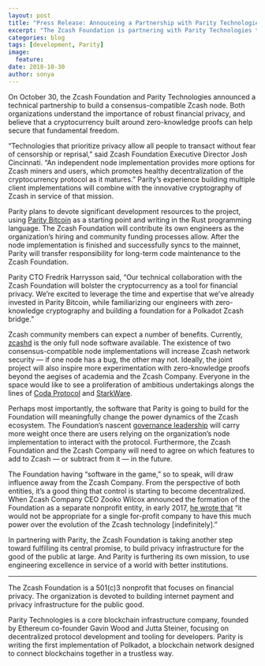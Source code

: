 ```yaml
---
layout: post
title: "Press Release: Annouceing a Partnership with Parity Technologies"
excerpt: "The Zcash Foundation is partnering with Parity Technologies to build a Zcash node implementation in Rust."
categories: blog
tags: [development, Parity]
image:
  feature:
date: 2018-10-30
author: sonya
---
```


On October 30, the Zcash Foundation and Parity Technologies announced a technical partnership to build a consensus-compatible Zcash node. Both organizations understand the importance of robust financial privacy, and believe that a cryptocurrency built around zero-knowledge proofs can help secure that fundamental freedom.

“Technologies that prioritize privacy allow all people to transact without fear of censorship or reprisal,” said Zcash Foundation Executive Director Josh Cincinnati. “An independent node implementation provides more options for Zcash miners and users, which promotes healthy decentralization of the cryptocurrency protocol as it matures.” Parity’s experience building multiple client implementations will combine with the innovative cryptography of Zcash in service of that mission.

Parity plans to devote significant development resources to the project, using [Parity Bitcoin](https://www.parity.io/bitcoin/) as a starting point and writing in the Rust programming language. The Zcash Foundation will contribute its own engineers as the organization’s hiring and community funding processes allow. After the node implementation is finished and successfully syncs to the mainnet, Parity will transfer responsibility for long-term code maintenance to the Zcash Foundation.

Parity CTO Fredrik Harrysson said, “Our technical collaboration with the Zcash Foundation will bolster the cryptocurrency as a tool for financial privacy. We’re excited to leverage the time and expertise that we’ve already invested in Parity Bitcoin, while familiarizing our engineers with zero-knowledge cryptography and building a foundation for a Polkadot Zcash bridge.”

Zcash community members can expect a number of benefits. Currently, [zcashd](https://zcash.readthedocs.io/en/latest/rtd_pages/user_guide.html#about) is the only full node software available. The existence of two consensus-compatible node implementations will increase Zcash network security — if one node has a bug, the other may not. Ideally, the joint project will also inspire more experimentation with zero-knowledge proofs beyond the aegises of academia and the Zcash Company. Everyone in the space would like to see a proliferation of ambitious undertakings alongs the lines of [Coda Protocol](https://codaprotocol.com/) and [StarkWare](https://www.starkware.co/).

Perhaps most importantly, the software that Parity is going to build for the Foundation will meaningfully change the power dynamics of the Zcash ecosystem. The Foundation’s nascent [governance leadership](https://z.cash.foundation/blog/governance-results/) will carry more weight once there are users relying on the organization’s node implementation to interact with the protocol. Furthermore, the Zcash Foundation and the Zcash Company will need to agree on which features to add to Zcash — or subtract from it — in the future.

The Foundation having “software in the game,” so to speak, will draw influence away from the Zcash Company. From the perspective of both entities, it’s a good thing that control is starting to become decentralized. When Zcash Company CEO Zooko Wilcox announced the formation of the Foundation as a separate nonprofit entity, in early 2017, [he wrote that](https://z.cash/blog/announcing-the-zcash-foundation/) “it would not be appropriate for a single for-profit company to have this much power over the evolution of the Zcash technology [indefinitely].”

In partnering with Parity, the Zcash Foundation is taking another step toward fulfilling its central promise, to build privacy infrastructure for the good of the public at large. And Parity is furthering its own mission, to use engineering excellence in service of a world with better institutions.

----------

The Zcash Foundation is a 501(c)3 nonprofit that focuses on financial privacy. The organization is devoted to building internet payment and privacy infrastructure for the public good.

Parity Technologies is a core blockchain infrastructure company, founded by Ethereum co-founder Gavin Wood and Jutta Steiner, focusing on decentralized protocol development and tooling for developers. Parity is writing the first implementation of Polkadot, a blockchain network designed to connect blockchains together in a trustless way.
